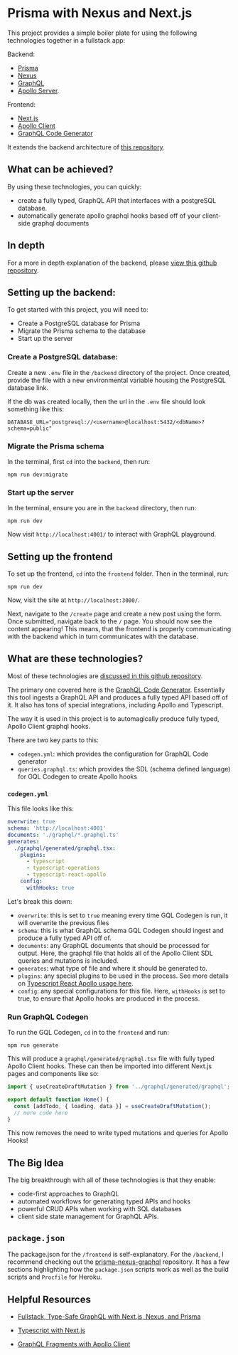 # Prisma with Nexus and Next.js

This project provides a simple boiler plate for using the following technologies together in a fullstack app:

Backend:

- [Prisma](https://www.prisma.io/)
- [Nexus](https://nexusjs.org/)
- [GraphQL](https://GraphQL.org/)
- [Apollo Server](https://www.apollographql.com/docs/apollo-server/).

Frontend:

- [Next.js](https://nextjs.org/)
- [Apollo Client](https://www.apollographql.com/docs/react)
- [GraphQL Code Generator](https://www.graphql-code-generator.com/docs/plugins/typescript-react-apollo)

It extends the backend architecture of [this repository](https://github.com/JeremyTheModernist/prisma-nexus-graphql).

## What can be achieved?

By using these technologies, you can quickly:

- create a fully typed, GraphQL API that interfaces with a postgreSQL database.
- automatically generate apollo graphql hooks based off of your client-side graphql documents

## In depth

For a more in depth explanation of the backend, please [view this github repository](https://github.com/JeremyTheModernist/prisma-nexus-graphql).

## Setting up the backend:

To get started with this project, you will need to:

- Create a PostgreSQL database for Prisma
- Migrate the Prisma schema to the database
- Start up the server

### Create a PostgreSQL database:

Create a new `.env` file in the `/backend` directory of the project. Once created, provide the file with a new environmental variable housing the PostgreSQL database link.

If the db was created locally, then the url in the `.env` file should look something like this:

```
DATABASE_URL="postgresql://<username>@localhost:5432/<dbName>?schema=public"
```

### Migrate the Prisma schema

In the terminal, first `cd` into the `backend`, then run:

```
npm run dev:migrate
```

### Start up the server

In the terminal, ensure you are in the `backend` directory, then run:

```
npm run dev
```

Now visit `http://localhost:4001/` to interact with GraphQL playground.

## Setting up the frontend

To set up the frontend, `cd` into the `frontend` folder. Then in the terminal, run:

```
npm run dev
```

Now, visit the site at `http://localhost:3000/`.

Next, navigate to the `/create` page and create a new post using the form. Once submitted, navigate back to the `/` page. You should now see the content appearing! This means, that the frontend is properly communicating with the backend which in turn communicates with the database.

## What are these technologies?

Most of these technologies are [discussed in this github repository](https://github.com/JeremyTheModernist/prisma-nexus-graphql#what-are-these-technologies).

The primary one covered here is the [GraphQL Code Generator](https://www.graphql-code-generator.com/). Essentially this tool ingests a GraphQL API and produces a fully typed API based off of it. It also has tons of special integrations, including Apollo and Typescript.

The way it is used in this project is to automagically produce fully typed, Apollo Client graphql hooks.

There are two key parts to this:

- `codegen.yml`: which provides the configuration for GraphQL Code generator
- `queries.graphql.ts`: which provides the SDL (schema defined language) for GQL Codegen to create Apollo hooks

### `codegen.yml`

This file looks like this:

```yml
overwrite: true
schema: 'http://localhost:4001'
documents: './graphql/*.graphql.ts'
generates:
  ./graphql/generated/graphql.tsx:
    plugins:
      - typescript
      - typescript-operations
      - typescript-react-apollo
    config:
      withHooks: true
```

Let's break this down:

- `overwrite`: this is set to `true` meaning every time GQL Codegen is run, it will overwrite the previous files
- `schema`: this is what GraphQL schema GQL Codegen should ingest and produce a fully typed API off of.
- `documents`: any GraphQL documents that should be processed for output. Here, the graphql file that holds all of the Apollo Client SDL queries and mutations is included.
- `generates`: what type of file and where it should be generated to.
- `plugins`: any special plugins to be used in the process. See more details on [Typescript React Apollo usage here](https://www.graphql-code-generator.com/docs/plugins/typescript-react-apollo).
- `config`: any special configurations for this file. Here, `withHooks` is set to true, to ensure that Apollo hooks are produced in the process.

### Run GraphQL Codegen

To run the GQL Codegen, `cd` in to the `frontend` and run:

```
npm run generate
```

This will produce a `graphql/generated/graphql.tsx` file with fully typed Apollo Client hooks. These can then be imported into different Next.js pages and components like so:

```javascript
import { useCreateDraftMutation } from '../graphql/generated/graphql';

export default function Home() {
  const [addTodo, { loading, data }] = useCreateDraftMutation();
  // more code here
}
```

This now removes the need to write typed mutations and queries for Apollo Hooks!

## The Big Idea

The big breakthrough with all of these technologies is that they enable:

- code-first approaches to GraphQL
- automated workflows for generating typed APIs and hooks
- powerful CRUD APIs when working with SQL databases
- client side state management for GraphQL APIs.

## `package.json`

The package.json for the `/frontend` is self-explanatory. For the `/backend`, I recommend checking out the [prisma-nexus-graphql](https://github.com/JeremyTheModernist/prisma-nexus-graphql) repository. It has a few sections highlighting how the `package.json` scripts work as well as the build scripts and `Procfile` for Heroku.

## Helpful Resources

- [Fullstack, Type-Safe GraphQL with Next.js, Nexus, and Prisma](https://dev.to/prisma/complete-introduction-to-fullstack-type-safe-graphql-feat-next-js-nexus-prisma-c5)

- [Typescript with Next.js](https://nextjs.org/docs/basic-features/typescript)

- [GraphQL Fragments with Apollo Client](https://www.apollographql.com/docs/react/data/fragments/#example-usage)
